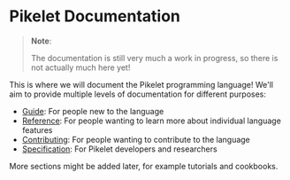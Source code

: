 # Pikelet Documentation

> **Note**:
>
> The documentation is still very much a work in progress, so there is not actually much here yet!

This is where we will document the Pikelet programming language!
We'll aim to provide multiple levels of documentation for different purposes:

- [Guide][guide]: For people new to the language
- [Reference][reference]: For people wanting to learn more about individual language features
- [Contributing][contributing]: For people wanting to contribute to the language
- [Specification][specification]: For Pikelet developers and researchers

[guide]: ./guide
[reference]: ./reference
[contributing]: ./contributing
[specification]: ./specification

More sections might be added later, for example tutorials and cookbooks.
